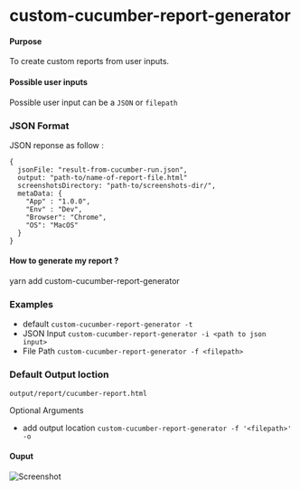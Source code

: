 # custom-cucumber-report-generator

#### Purpose
To create custom reports from user inputs.

#### Possible user inputs
Possible user input can be a ```JSON``` or ```filepath```
### JSON Format
JSON reponse as follow :
```
{
  jsonFile: "result-from-cucumber-run.json",
  output: "path-to/name-of-report-file.html"
  screenshotsDirectory: "path-to/screenshots-dir/",
  metaData: {
    "App" : "1.0.0",
    "Env" : "Dev",
    "Browser": "Chrome",
    "OS": "MacOS"
  } 
}
```

#### How to generate my report ?

yarn add custom-cucumber-report-generator

### Examples

- default
```custom-cucumber-report-generator -t```
- JSON Input
```custom-cucumber-report-generator -i <path to json input>```
- File Path
```custom-cucumber-report-generator -f <filepath>```

### Default Output loction
```output/report/cucumber-report.html```

Optional Arguments

- add output location ```custom-cucumber-report-generator -f '<filepath>' -o ```


#### Ouput

![Screenshot](cucumber-report.png)
